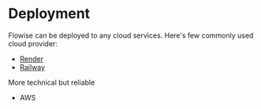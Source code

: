 # Deployment

Flowise can be deployed to any cloud services. Here's few commonly used cloud provider:

* [Render](render.md)
* [Railway](railway.md)

More technical but reliable

* AWS

